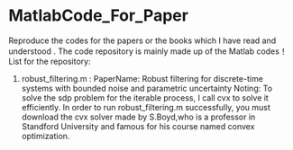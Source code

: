 # MatlabCode_For_Paper
Reproduce the codes for the papers or the books which I have  read and understood .
The code repository is mainly made up of the Matlab codes！
List for the repository:
1. robust_filtering.m :
	PaperName: Robust filtering for discrete-time systems with bounded noise and parametric uncertainty
	Noting: To solve the sdp problem for the iterable process, I call cvx to solve it efficiently. In order to run robust_filtering.m successfully, you must download the cvx solver made by S.Boyd,who is a professor in Standford University and famous for his course named convex optimization.  	
